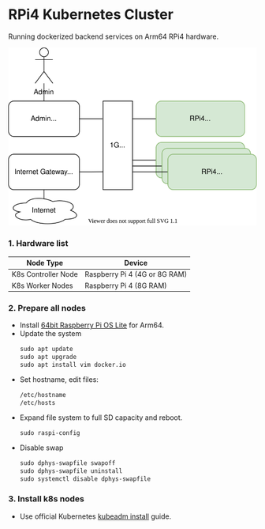 # RPi4 Kubernetes Cluster 
Running dockerized backend services on Arm64 RPi4 hardware.

![architecture](docs/architecture.svg)

### 1. Hardware list
| Node Type           | Device                        |
|---------------------|-------------------------------|
| K8s Controller Node | Raspberry Pi 4 (4G or 8G RAM) |
| K8s Worker Nodes    | Raspberry Pi 4 (8G RAM)       |

### 2. Prepare all nodes
* Install [64bit Raspberry Pi OS Lite](https://downloads.raspberrypi.org/raspios_lite_arm64/) for Arm64.
* Update the system
  ```
  sudo apt update
  sudo apt upgrade
  sudo apt install vim docker.io 
  ``` 
* Set hostname, edit files:
  ```
  /etc/hostname
  /etc/hosts
  ```
* Expand file system to full SD capacity and reboot.
  ```
  sudo raspi-config
  ```
* Disable swap
  ```
  sudo dphys-swapfile swapoff
  sudo dphys-swapfile uninstall
  sudo systemctl disable dphys-swapfile
  ```

### 3. Install k8s nodes  
* Use official Kubernetes [kubeadm install](https://kubernetes.io/docs/setup/production-environment/tools/kubeadm/install-kubeadm/) guide.
